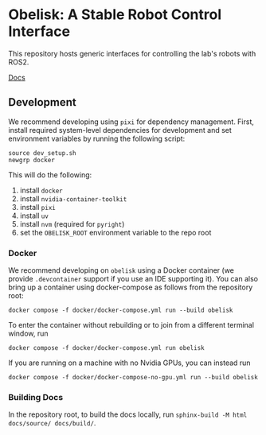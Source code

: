 # Obelisk: A Stable Robot Control Interface
This repository hosts generic interfaces for controlling the lab's robots with ROS2.

[Docs](https://caltech-amber.github.io/obelisk/)

## Development
We recommend developing using `pixi` for dependency management. First, install required system-level dependencies for development and set environment variables by running the following script:
```
source dev_setup.sh
newgrp docker
```
This will do the following:
1. install `docker`
2. install `nvidia-container-toolkit`
3. install `pixi`
4. install `uv`
5. install `nvm` (required for `pyright`)
6. set the `OBELISK_ROOT` environment variable to the repo root

### Docker
We recommend developing on `obelisk` using a Docker container (we provide `.devcontainer` support if you use an IDE supporting it). You can also bring up a container using docker-compose as follows from the repository root:
```
docker compose -f docker/docker-compose.yml run --build obelisk
```
To enter the container without rebuilding or to join from a different terminal window, run
```
docker compose -f docker/docker-compose.yml run obelisk
```
If you are running on a machine with no Nvidia GPUs, you can instead run
```
docker compose -f docker/docker-compose-no-gpu.yml run --build obelisk
```

### Building Docs
In the repository root, to build the docs locally, run `sphinx-build -M html docs/source/ docs/build/`.
